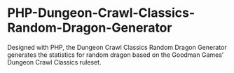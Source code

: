 # PHP-Dungeon-Crawl-Classics-Random-Dragon-Generator
Designed with PHP, the Dungeon Crawl Classics Random Dragon Generator generates the statistics for random dragon based on the Goodman Games’ Dungeon Crawl Classics ruleset.
